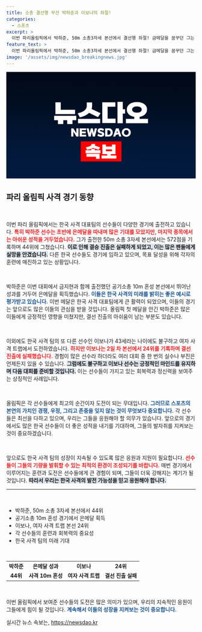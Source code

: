 ```yaml
---
title: 소총 결선행 무산 박하준과 이보나의 좌절!
categories:
  - 스포츠
excerpt: >
  이번 파리올림픽에서 박하준, 50m 소총3자세 본선에서 결선행 좌절! 금메달을 꿈꾸던 그는 44위에 그쳐 아쉬움을 남겼습니다. 반면, 동료 금지현과의 협력으로 은메달을 따내며 눈길을 끌었습니다.
feature_text: >
  이번 파리올림픽에서 박하준, 50m 소총3자세 본선에서 결선행 좌절! 금메달을 꿈꾸던 그는 44위에 그쳐 아쉬움을 남겼습니다. 반면, 동료 금지현과의 협력으로 은메달을 따내며 눈길을 끌었습니다.
image: '/assets/img/newsdao_breakingnews.jpg'
---
```


<p><img src="/assets/img/newsdao_breakingnews.jpg" alt="cryptoinkorea 속보" /></p>

<h2 data-ke-size="size26">파리 올림픽 사격 경기 동향</h2>

<p data-ke-size="size16">&nbsp;</p>

<p>이번 파리 올림픽에서는 한국 사격 대표팀의 선수들이 다양한 경기에 출전하고 있습니다. <b><span style="color: #ee2323;">특히 박하준 선수는 초반에 은메달을 따내며 많은 기대를 모았지만, 마지막 종목에서는 아쉬운 성적을 거두었습니다.</span></b> 그가 출전한 50m 소총 3자세 본선에서는 572점을 기록하며 44위에 그쳤습니다. <b><span style="background-color: #21538527;">이로 인해 결승 진출은 실패하게 되었고, 이는 많은 팬들에게 실망을 안겼습니다.</span></b> 다른 한국 선수들도 경기에 임하고 있으며, 목표 달성을 위해 각자의 훈련에 매진하고 있는 상황입니다.</p>

<p data-ke-size="size16">&nbsp;</p>

<p>박하준은 이번 대회에서 금지현과 함께 출전했던 공기소총 10m 혼성 본선에서 뛰어난 성과를 거두어 은메달을 획득했습니다. <b><span style="color: #1a5490;">이들은 한국 사격의 미래를 밝히는 좋은 예시로 평가받고 있습니다.</span></b> 이번 메달은 한국 사격 대표팀에게 큰 활력이 되었으며, 이들의 경기는 앞으로도 많은 이들의 관심을 받을 것입니다. 올림픽 첫 메달을 안긴 박하준은 많은 이들에게 긍정적인 영향을 미쳤지만, 결선 진출의 아쉬움이 남는 부분도 있습니다.</p>

<p data-ke-size="size16">&nbsp;</p>

<p>이외에도 한국 사격 팀의 또 다른 선수인 이보나가 43세라는 나이에도 불구하고 여자 사격 트랩에서 도전하였습니다. <b><span style="color: #ee2323;">하지만 이보나는 2일 차 본선에서 24위를 기록하며 결선 진출에 실패했습니다.</span></b> 경험이 많은 선수라 하더라도 여러 대회 중 한 번의 실수나 부진은 언제든지 있을 수 있습니다. <b><span style="background-color: #21538527;">그럼에도 불구하고 이보나 선수는 긍정적인 마인드를 유지하며 다음 대회를 준비할 것입니다.</span></b> 이는 선수들이 가지고 있는 회복력과 정신력을 보여주는 상징적인 사례입니다.</p>

<p data-ke-size="size16">&nbsp;</p>

<p>올림픽은 각 선수들에게 최고의 순간이자 도전이 되는 무대입니다. <b><span style="color: #1a5490;">그러므로 스포츠의 본연의 가치인 경쟁, 우정, 그리고 존중을 잊지 않는 것이 무엇보다 중요합니다.</span></b> 각 선수들은 최선을 다하고 있으며, 우리는 그들을 응원해야 할 의무가 있습니다. 앞으로의 경기에서도 많은 한국 선수들이 더 좋은 성적을 내기를 기대하며, 그들의 발자취를 지켜보는 것이 중요하겠습니다. </p>

<p data-ke-size="size16">&nbsp;</p>

<p>앞으로도 한국 사격 팀의 성장이 지속될 수 있도록 많은 응원과 지원이 필요합니다. <b><span style="color: #ee2323;">선수들이 그들의 기량을 발휘할 수 있는 최적의 환경이 조성되기를 바랍니다.</span></b> 매번 경기에서 이루어지는 훈련과 도전은 선수들에게 큰 경험이 되며, 그들이 더욱 강해지는 계기가 될 것입니다. <b><span style="background-color: #21538527;">따라서 우리는 한국 사격의 발전 가능성을 믿고 응원해야 합니다.</span></b></p>

<hr/>

<p data-ke-size="size16">&nbsp;</p>

<ul>
    <li>박하준, 50m 소총 3자세 본선에서 44위</li>
    <li>공기소총 10m 혼성 경기에서 은메달 획득</li>
    <li>이보나, 여자 사격 트랩 본선 24위</li>
    <li>각 선수들의 훈련과 회복력의 중요성</li>
    <li>한국 사격 팀의 미래 기대</li>
</ul>

<p data-ke-size="size16">&nbsp;</p>

<table style="width: 100%;">
    <tr>
        <td style="text-align: center; height: 17px;"><b>박하준</b></td>
        <td style="text-align: center; height: 17px;"><b>은메달 성과</b></td>
        <td style="text-align: center; height: 17px;"><b>이보나</b></td>
        <td style="text-align: center; height: 17px;"><b>24위</b></td>
    </tr>
    <tr>
        <td style="text-align: center; height: 17px;"><b>44위</b></td>
        <td style="text-align: center; height: 17px;"><b>사격 10m 혼성</b></td>
        <td style="text-align: center; height: 17px;"><b>여자 사격 트랩</b></td>
        <td style="text-align: center; height: 17px;"><b>결선 진출 실패</b></td>
    </tr>
</table>

<p data-ke-size="size16">&nbsp;</p>

<p>이번 올림픽에서 보여준 선수들의 도전은 많은 의미가 있으며, 우리의 지속적인 응원이 그들에게 힘이 될 것입니다. <b><span style="color: #1a5490;">계속해서 이들의 성장을 지켜보는 것이 중요합니다.</span></b></p>
실시간 뉴스 속보는, <a href="https://newsdao.kr" rel="dofollow">https://newsdao.kr</a>


